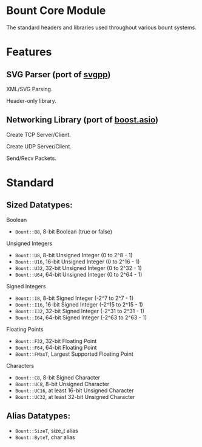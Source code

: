 # Bount Core Module

The standard headers and libraries used throughout various bount systems.

# Features
## SVG Parser (port of [svgpp](https://github.com/svgpp/svgpp.git))
XML/SVG Parsing.

Header-only library.

## Networking Library (port of [boost.asio](https://github.com/boostorg/boost.git))
Create TCP Server/Client.

Create UDP Server/Client.

Send/Recv Packets.

# Standard
## Sized Datatypes:

Boolean
- `Bount::B8`, 8-bit Boolean (true or false)

Unsigned Integers
- `Bount::U8`, 8-bit Unsigned Integer (0 to 2^8 - 1)
- `Bount::U16`, 16-bit Unsigned Integer (0 to 2^16 - 1)
- `Bount::U32`, 32-bit Unsigned Integer (0 to 2^32 - 1)
- `Bount::U64`, 64-bit Unsigned Integer (0 to 2^64 - 1)

Signed Integers
- `Bount::I8`, 8-bit Signed Integer (-2^7 to 2^7 - 1)
- `Bount::I16`, 16-bit Signed Integer (-2^15 to 2^15 - 1)
- `Bount::I32`, 32-bit Signed Integer (-2^31 to 2^31 - 1)
- `Bount::I64`, 64-bit Signed Integer (-2^63 to 2^63 - 1)

Floating Points
- `Bount::F32`, 32-bit Floating Point
- `Bount::F64`, 64-bit Floating Point
- `Bount::FMaxT`, Largest Supported Floating Point

Characters
- `Bount::C8`, 8-bit Signed Character
- `Bount::UC8`, 8-bit Unsigned Character
- `Bount::UC16`, at least 16-bit Unsigned Character
- `Bount::UC32`, at least 32-bit Unsigned Character

## Alias Datatypes:
- `Bount::SizeT`, size_t alias
- `Bount::ByteT`, char alias